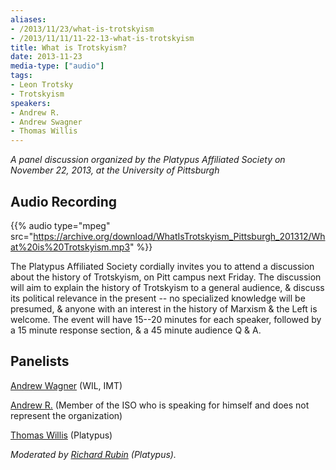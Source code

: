```yaml
---
aliases:
- /2013/11/23/what-is-trotskyism
- /2013/11/11/11-22-13-what-is-trotskyism
title: What is Trotskyism?
date: 2013-11-23
media-type: ["audio"]
tags:
- Leon Trotsky
- Trotskyism
speakers:
- Andrew R.
- Andrew Swagner
- Thomas Willis
---
```


_A panel discussion organized by the Platypus Affiliated Society on November 22, 2013, at the University of Pittsburgh_

## Audio Recording

{{% audio type="mpeg" src="https://archive.org/download/WhatIsTrotskyism_Pittsburgh_201312/What%20is%20Trotskyism.mp3" %}}

The Platypus Affiliated Society cordially invites you to attend a discussion about the history of Trotskyism, on Pitt campus next Friday. The discussion will aim to explain the history of Trotskyism to a general audience, & discuss its political relevance in the present -- no specialized knowledge will be presumed, & anyone with an interest in the history of Marxism & the Left is welcome. The event will have 15--20 minutes for each speaker, followed by a 15 minute response section, & a 45 minute audience Q & A.

## Panelists

[Andrew Wagner](/speakers/andrew-wagner/) (WIL, IMT)

[Andrew R.](/speakers/andrew-r/) (Member of the ISO who is speaking for himself and does not represent the organization)

[Thomas Willis](/speakers/thomas-willis/) (Platypus)

_Moderated by [Richard Rubin](/speakers/richard-rubin) (Platypus)._
